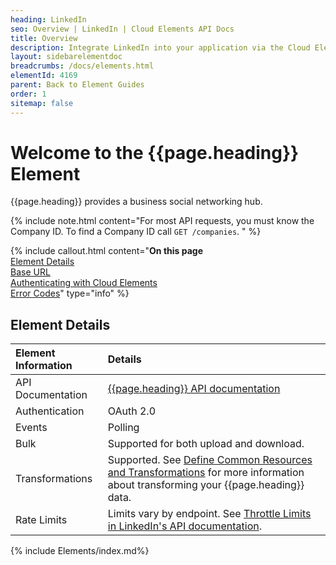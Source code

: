 ```yaml
---
heading: LinkedIn
seo: Overview | LinkedIn | Cloud Elements API Docs
title: Overview
description: Integrate LinkedIn into your application via the Cloud Elements APIs.
layout: sidebarelementdoc
breadcrumbs: /docs/elements.html
elementId: 4169
parent: Back to Element Guides
order: 1
sitemap: false
---
```


# Welcome to the {{page.heading}} Element

{{page.heading}} provides a business social networking hub.

{% include note.html content="For most API requests, you must know the Company ID. To find a Company ID call <code>GET /companies</code>.  " %}

{% include callout.html content="<strong>On this page</strong></br><a href=#element-details>Element Details</a></br><a href=#base-url>Base URL</a></br><a href=#authenticating-with-cloud-elements>Authenticating with Cloud Elements</a></br><a href=#error-codes>Error Codes</a>" type="info" %}

## Element Details

| Element Information | Details     |
| :------------- | :------------- |
| API Documentation | [{{page.heading}} API documentation](https://developer.linkedin.com/docs/rest-api#) |
| Authentication | OAuth 2.0  |
| Events | Polling |
| Bulk | Supported for both upload and download. |
| Transformations | Supported. See [Define Common Resources and Transformations](https://docs.cloud-elements.com/home/common-object) for more information about transforming your {{page.heading}} data.|
| Rate Limits | Limits vary by endpoint. See [Throttle Limits in LinkedIn's API documentation](https://developer.linkedin.com/docs/company-pages). |

{% include Elements/index.md%}
